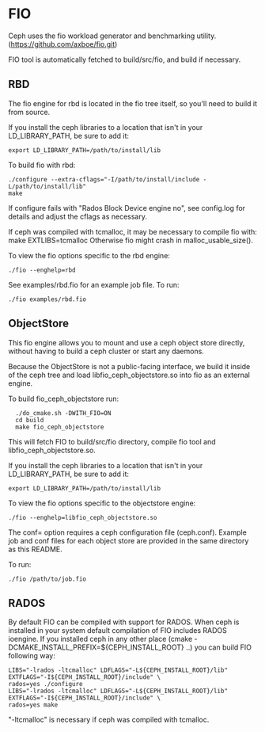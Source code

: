 FIO
===

Ceph uses the fio workload generator and benchmarking utility.
(https://github.com/axboe/fio.git)

FIO tool is automatically fetched to build/src/fio, and build if necessary.

RBD
---

The fio engine for rbd is located in the fio tree itself, so you'll need to
build it from source.

If you install the ceph libraries to a location that isn't in your
LD_LIBRARY_PATH, be sure to add it:

    export LD_LIBRARY_PATH=/path/to/install/lib

To build fio with rbd:

    ./configure --extra-cflags="-I/path/to/install/include -L/path/to/install/lib"
    make

If configure fails with "Rados Block Device engine   no", see config.log for
details and adjust the cflags as necessary.

If ceph was compiled with tcmalloc, it may be necessary to compile fio with:
    make EXTLIBS=tcmalloc
Otherwise fio might crash in malloc_usable_size().

To view the fio options specific to the rbd engine:

    ./fio --enghelp=rbd

See examples/rbd.fio for an example job file. To run:

    ./fio examples/rbd.fio

ObjectStore
-----------

This fio engine allows you to mount and use a ceph object store directly,
without having to build a ceph cluster or start any daemons.

Because the ObjectStore is not a public-facing interface, we build it inside
of the ceph tree and load libfio_ceph_objectstore.so into fio as an external
engine.

To build fio_ceph_objectstore run:
```
  ./do_cmake.sh -DWITH_FIO=ON
  cd build
  make fio_ceph_objectstore
```
This will fetch FIO to build/src/fio directory,
compile fio tool and libfio_ceph_objectstore.so.

If you install the ceph libraries to a location that isn't in your
LD_LIBRARY_PATH, be sure to add it:

    export LD_LIBRARY_PATH=/path/to/install/lib

To view the fio options specific to the objectstore engine:

    ./fio --enghelp=libfio_ceph_objectstore.so

The conf= option requires a ceph configuration file (ceph.conf). Example job
and conf files for each object store are provided in the same directory as
this README.

To run:

    ./fio /path/to/job.fio

RADOS
-----

By default FIO can be compiled with support for RADOS.
When ceph is installed in your system default compilation of FIO includes RADOS ioengine.
If you installed ceph in any other place (cmake -DCMAKE_INSTALL_PREFIX=${CEPH_INSTALL_ROOT} ..) you can build FIO following way:

    LIBS="-lrados -ltcmalloc" LDFLAGS="-L${CEPH_INSTALL_ROOT}/lib" EXTFLAGS="-I${CEPH_INSTALL_ROOT}/include" \
    rados=yes ./configure
    LIBS="-lrados -ltcmalloc" LDFLAGS="-L${CEPH_INSTALL_ROOT}/lib" EXTFLAGS="-I${CEPH_INSTALL_ROOT}/include" \
    rados=yes make

"-ltcmalloc" is necessary if ceph was compiled with tcmalloc.
